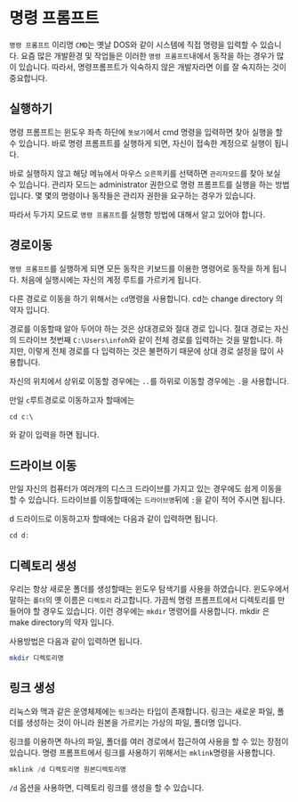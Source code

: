 # 명령 프롬프트
`명령 프롬프트` 이리명 `CMD`는 옛날 DOS와 같이 시스템에 직접 명령을 입력할 수 있습니다. 
요즘 많은 개발환경 및 작업들은 이러한 `명령 프롬프트`내에서 동작을 하는 경우가 많이 있습니다. 따라서, 명령프롬프트가 익숙하지 않은 개발자라면 이를 잘 숙지하는 것이 중요합니다.

## 실행하기
명령 프롬프트는 윈도우 좌측 하단에 `돗보기`에서 cmd 명령을 입력하면 찾아 실행을 할 수 있습니다. 바로 명령 프롬프트를 실행하게 되면, 자신이 접속한 계정으로 실행이 됩니다. 

바로 실행하지 않고 해당 메뉴에서 마우스 `오른쪽`키를 선택하면 `관리자모드`를 찾아 보실 수 있습니다. 관리자 모드는 administrator 권한으로 명령 프롬프트를 실행을 하는 방법입니다. 몇 몇의 명령이나 동작들은 관리자 권한을 요구하는 경우가 있습니다.

따라서 두가지 모드로 `명령 프롬프트`를 실행항 방법에 대해서 알고 있어야 합니다.

## 경로이동
`명령 프롬프트`를 실행하게 되면 모든 동작은 키보드를 이용한 명령어로 동작을 하게 됩니다. 처음에 실행시에는 자신의 계정 루트를 가르키게 됩니다.

다른 경로로 이동을 하기 위해서는 `cd`명령을 사용합니다. cd는 change directory 의 약자 입니다.

경로를 이동할때 알아 두어야 하는 것은 상대경로와 절대 경로 입니다. 절대 경로는 자신의 드라이브 첫번째 `C:\Users\infoh`와 같이 전체 경로를 입력하는 것을 말합니다. 하지만, 이렇게 전체 경로를 다 입력하는 것은 불편하기 때문에 상대 경로 설정을 많이 사용합니다.

자신의 위치에서 상위로 이동할 경우에는 `..`를 하위로 이동할 경우에는 `.`을 사용합니다.

만일 `c`루트경로로 이동하고자 할때에는 

```php
cd c:\
```
와 같이 입력을 하면 됩니다.

## 드라이브 이동
만일 자신의 컴퓨터가 여러개의 디스크 드라이브를 가지고 있는 경우에도 쉽게 이동을 할 수 있습니다. 드라이브를 이동할때에는 `드라이브명`뒤에 `:`을 같이 적어 주시면 됩니다.

d 드라이드로 이동하고자 할때에는 다음과 같이 입력하면 됩니다.

```php
cd d:
```

## 디렉토리 생성
우리는 항상 새로운 폴더를 생성할때는 윈도우 탐색기를 사용을 하였습니다. 윈도우에서 말하는 `폴더`의 옛 이름은 `디렉토리` 라고합니다. 가끔씩 명령 프롬프트에서 디렉토리를 만들어야 할 경우도 있습니다. 이런 경우에는 `mkdir` 명령어를 사용합니다. mkdir 은 make directory의 약자 입니다.

사용방법은 다음과 같이 입력하면 됩니다.

```php
mkdir 디렉토리명
```

## 링크 생성
리눅스와 맥과 같은 운영체제에는 `링크`라는 타입이 존재합니다. 링크는 새로운 파일, 폴더를 생성하는 것이 아니라 원본을 가르키는 가상의 파일, 폴더명 입니다. 

링크를 이용하면 하나의 파일, 폴더를 여러 경로에서 접근하여 사용을 할 수 있는 장점이 있습니다. 명령 프롬프트에서 링크를 사용하기 위해서는 `mklink`명령을 사용합니다.

```php
mklink /d 디렉토리명 원본디렉토리명
```

`/d` 옵션을 사용하면, 디렉토리 링크를 생성을 할 수 있습니다.

